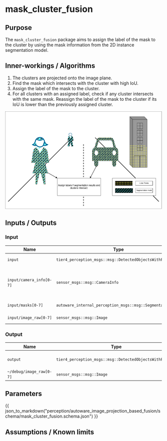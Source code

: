 # mask_cluster_fusion

## Purpose

The `mask_cluster_fusion` package aims to assign the label of the mask to the cluster by using the mask information from the 2D instance segmentation model.

## Inner-workings / Algorithms

1. The clusters are projected onto the image plane.
2. Find the mask which intersects with the cluster with high IoU.
3. Assign the label of the mask to the cluster.
4. For all clusters with an assigned label, check if any cluster intersects with the same mask. Reassign the label of the mask to the cluster if its IoU is lower than the previously assigned cluster.

![mask_cluster_fusion_image](./images/mask_cluster_fusion.png)

## Inputs / Outputs

### Input

| Name                     | Type                                                       | Description                                               |
|--------------------------|------------------------------------------------------------|-----------------------------------------------------------|
| `input`                  | `tier4_perception_msgs::msg::DetectedObjectsWithFeature`   | clustered pointcloud                                      |
| `input/camera_info[0-7]` | `sensor_msgs::msg::CameraInfo`                             | camera information to project 3d points onto image planes |
| `input/masks[0-7]`       | `autoware_internal_perception_msgs::msg::SegmentationMask` | masks from each image                                     |
| `input/image_raw[0-7]`   | `sensor_msgs::msg::Image`                                  | images for visualization                                  |

### Output

| Name                     | Type                                                     | Description                |
|--------------------------|----------------------------------------------------------|----------------------------|
| `output`                 | `tier4_perception_msgs::msg::DetectedObjectsWithFeature` | labeled cluster pointcloud |
| `~/debug/image_raw[0-7]` | `sensor_msgs::msg::Image`                                | images for visualization   |

## Parameters

{{ json_to_markdown("perception/autoware_image_projection_based_fusion/schema/mask_cluster_fusion.schema.json") }}

## Assumptions / Known limits
